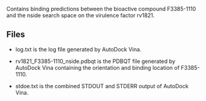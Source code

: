 Contains binding predictions between the bioactive compound F3385-1110 and the nside search space on the virulence factor rv1821.

## Files

- log.txt is the log file generated by AutoDock Vina.

- rv1821_F3385-1110_nside.pdbqt is the PDBQT file generated by AutoDock Vina containing the orientation and binding location of F3385-1110.

- stdoe.txt is the combined STDOUT and STDERR output of AutoDock Vina.

